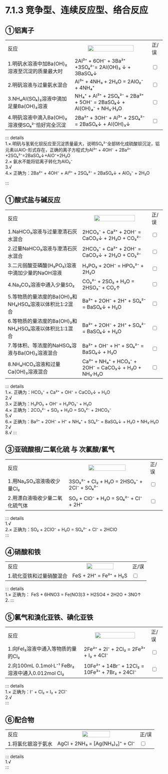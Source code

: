 # 7.1.3 竞争型、连续反应型、络合反应

## ①铝离子

<table>
  <tr>
    <td>反应</td>
    <td><div align=center>
    <img src=https://gd-hbimg.huaban.com/52ef0b3ff1937b9c6504454711f28e59ed57b6fe2663-xkzVEe_fw658webp width=80% />
    </div></td>
    <td>正/误</td>
  </tr>
  <tr>
    <td>1.明矾水溶液中加Ba(OH)₂溶液至沉淀的质量最大时</td>
    <td>2Al³⁺ + 6OH⁻ + 3Ba²⁺ +3SO₄²⁻= 2Al(OH)₃ ↓  + 3BaSO₄↓</td>
    <td><input type="checkbox" id="checkbox1">
    </td>
  </tr>

  <tr>
    <td>2.明矾溶液与过量氨水混合</td>
    <td>Al³⁺ + 4NH₃ + 2H₂O = 2AlO₂⁻  + 4NH₄⁺ </td>
    <td><input type="checkbox" id="checkbox1">
    </td>
  </tr>

  <tr>
    <td>3.NH₄Al(SO₄)₂溶液中滴加足量Ba(OH)₂溶液</td>
    <td>NH₄⁺ + Al³⁺ + 2SO₄²⁻ + 2Ba²⁺ + 5OH⁻ = 2BaSO₄↓ + Al(OH)₄⁻ + NH₃·H₂O </td>
    <td><input type="checkbox" id="checkbox1">
    </td>
  </tr>

  <tr>
    <td>4.明矾溶液中滴入Ba(OH)₂溶液使SO₄²⁻恰好完全沉淀</td>
    <td>2Ba²⁺ + 3OH⁻ + Al³⁺ + 2SO₄²⁻ = 2BaSO₄↓ + Al(OH)₃↓ </td>
    <td><input type="checkbox" id="checkbox1">
    </td>
  </tr>

  </table>  

::: details  
1.×.明矾与氢氧化钡反应至沉淀质量最大，说明SO₄²⁻全部转化成硫酸钡沉淀，铝元素以AlO-形式存在，正确的离子方程式为Al³⁺ + 4OH⁻ + 2Ba²⁺ +2SO₄²⁻=2BaSO₄↓+AlO⁻+2H₂O   
2.×  氨水不能将铝离子转化为AlO₂⁻  
3.√  
4.×  正确为：2Ba²⁺ + 4OH⁻ + Al³⁺ + 2SO₄²⁻ = 2BaSO₄↓ + AlO₂⁻ + 2H₂O
  
:::


## ①酸式盐与碱反应

<table>
  <tr>
    <td>反应</td>
    <td><div align=center>
    <img src=https://gd-hbimg.huaban.com/52ef0b3ff1937b9c6504454711f28e59ed57b6fe2663-xkzVEe_fw658webp width=80% />
    </div></td>
    <td>正/误</td>
  </tr>
  <tr>
    <td>1.NaHCO₃溶液与过量澄清石灰水混合</td>
    <td>2HCO₃⁻ + Ca²⁺ + 2OH⁻ = CaCO₃↓ + 2H₂O + CO₃²⁻</td>
    <td><input type="checkbox" id="checkbox1">
    </td>
  </tr>

  <tr>
    <td>2.过量NaHCO₃溶液与澄清石灰水混合</td>
    <td>2HCO₃⁻ + Ca²⁺ + 2OH⁻ = CaCO₃↓ + 2H₂O + CO₃²⁻</td>
    <td><input type="checkbox" id="checkbox1">
    </td>
  </tr>

  <tr>
    <td>3.二元弱酸亚磷酸(H₃PO₃)溶液中滴加少量的NaOH溶液</td>
    <td>H₃PO₃ + 2OH⁻ = HPO₃²⁻ + 2H₂O</td>
    <td><input type="checkbox" id="checkbox1">
    </td>
  </tr>

  <tr>
    <td>4.Na₂CO₃溶液中通入少量SO₂</td>
    <td>CO₃²⁻ + 2SO₂ + H₂O = 2HSO₃⁻ + CO₂↑ </td>
    <td><input type="checkbox" id="checkbox1">
    </td>
  </tr>

  <tr>
    <td>5.等物质的量浓度的Ba(OH)₂和NH₄HSO₄溶液以体积比1:2混合</td>
    <td>Ba²⁺ + 2OH⁻ + 2H⁺ + SO₄²⁻ = BaSO₄↓ +  H₂O</td>
    <td><input type="checkbox" id="checkbox1">
    </td>
  </tr>

  <tr>
    <td>6.等物质的量浓度的Ba(OH)₂和NH₄HSO₄溶液以体积比1:1混合</td>
    <td>Ba²⁺ + 2OH⁻ + 2H⁺ + SO₄²⁻ = BaSO₄↓ +  H₂O</td>
    <td><input type="checkbox" id="checkbox1">
    </td>
  </tr>

  <tr>
    <td>7.等体积、等浓度的NaHSO₄溶液与Ba(OH)₂溶液混合</td>
    <td>Ba²⁺ + OH⁻ + H⁺ + SO₄²⁻ = BaSO₄↓ +  H₂O</td>
    <td><input type="checkbox" id="checkbox1">
    </td>
  </tr>

  <tr>
    <td>8.NH₄HCO₃溶液和过量Ca(OH)₂溶液混合</td>
    <td>Ca²⁺ + NH₄⁺ + HCO₃⁻ + 2OH⁻ = CaCO₃↓ + H₂O + NH₃·H₂O</td>
    <td><input type="checkbox" id="checkbox1">
    </td>
  </tr>


  </table>  

::: details  
1.×.  正确为：HCO₃⁻ + Ca²⁺ + OH⁻ = CaCO₃↓ + H₂O   
2.√  
3.×  正确为：H₃PO₃ + OH⁻ = H₂PO₃⁻ + H₂O  
4.×  正确为：2CO₃²⁻ + SO₂ + H₂O = SO₃²⁻ + 2HCO₃⁻  
5.√  
6.×  正确为：Ba²⁺ + 2OH⁻ + H⁺ + NH₄⁺ + SO₄²⁻ = BaSO₄↓ +  H₂O + NH₃·H₂O  
7.√   
8.√
:::


## ③亚硫酸根/二氧化硫 与 次氯酸/氯气

<table>
  <tr>
    <td>反应</td>
    <td><div align=center>
    <img src=https://gd-hbimg.huaban.com/52ef0b3ff1937b9c6504454711f28e59ed57b6fe2663-xkzVEe_fw658webp width=70% />
    </div></td>
    <td>正/误</td>
  </tr>

  <tr>
    <td>1.用Na₂SO₃溶液吸收少量Cl₂</td>
    <td>3SO₃²⁻ + Cl₂ + H₂O = 2HSO₃⁻ + 2Cl⁻ + SO₄²⁻</td>
    <td><input type="checkbox" id="checkbox1">
    </td>
  </tr>

  <tr>
    <td>2.用漂白液吸收少量二氧化硫气体</td>
    <td>SO₂ + ClO⁻ + H₂O = SO₄²⁻ + Cl⁻ + 2H⁺</td>
    <td><input type="checkbox" id="checkbox1">
    </td>
  </tr>


  </table>  

::: details  
1.√    
2.×  正确为：SO₂ + 2ClO⁻ + H₂O = SO₄²⁻ + Cl⁻ + 2HClO  
:::


## ④硝酸和铁

<table>
  <tr>
    <td>反应</td>
    <td><div align=center>
    <img src=https://gd-hbimg.huaban.com/52ef0b3ff1937b9c6504454711f28e59ed57b6fe2663-xkzVEe_fw658webp width=70% />
    </div></td>
    <td>正/误</td>
  </tr>

  <tr>
    <td>1.硫化亚铁和过量硝酸混合</td>
    <td>FeS + 2H⁺ = Fe²⁺ + H₂S</td>
    <td><input type="checkbox" id="checkbox1">
    </td>
  </tr>



  </table>  

::: details  
1.×  正确为： FeS + 6HNO3 = Fe(NO3)3 + H2SO4 + 2H2O + 3NO↑  
2.
:::


## ⑤氯气和溴化亚铁、碘化亚铁


<table>
  <tr>
    <td>反应</td>
    <td><div align=center>
    <img src=https://gd-hbimg.huaban.com/52ef0b3ff1937b9c6504454711f28e59ed57b6fe2663-xkzVEe_fw658webp width=80% />
    </div></td>
    <td>正/误</td>
  </tr>

  <tr>
    <td>1.向FeI₂溶液中通入等物质的量的Cl₂</td>
    <td>2Fe²⁺ + 2I⁻ + 2Cl₂ = 2Fe³⁺ + I₂ + 4Cl⁻ </td>
    <td><input type="checkbox" id="checkbox1">
    </td>
  </tr>

  <tr>
    <td>2.向100mL 0.1mol·L⁻¹ FeBr₂ 溶液中通入0.012mol Cl₂  </td>
    <td>10Fe²⁺ + 14Br⁻ + 12Cl₂ = 10Fe³⁺ + 7Br₂ + 24Cl⁻</td>
    <td><input type="checkbox" id="checkbox1">
    </td>
  </tr>

  </table>  

::: details  
1.×   正确为：I⁻ + Cl₂ = I₂ + 2Cl⁻  
2.√  
:::

## ⑥配合物 

<table>
  <tr>
    <td>反应</td>
    <td><div align=center>
    <img src=https://gd-hbimg.huaban.com/52ef0b3ff1937b9c6504454711f28e59ed57b6fe2663-xkzVEe_fw658webp width=60% />
    </div></td>
    <td>正/误</td>
  </tr>

  <tr>
    <td>1.将氯化银溶于氨水</td>
    <td>AgCl + 2NH₃ = [Ag(NH₃)₂]⁺ + Cl⁻ </td>
    <td><input type="checkbox" id="checkbox1">
    </td>
  </tr>



  </table>  

::: details  
1.√  
:::